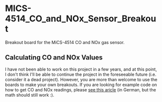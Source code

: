 MICS-4514_CO_and_NOx_Sensor_Breakout
==========================

Breakout board for the MiCS-4514 CO and NOx gas sensor.

Calculating CO and NOx Values
-----------------------------

I have not been able to work on this project in a few years, and at this point, I don't think I'll be able to continue the project in the foreseeable future (i.e. consider it a dead project). However, you are more than welcome to use the boards to make your own breakouts. If you are looking for example code on how to get CO and NOx readings, please [see this aricle](http://myscope.net/auswertung-der-airpi-gas-sensoren/) (in German, but the math should still work :).
